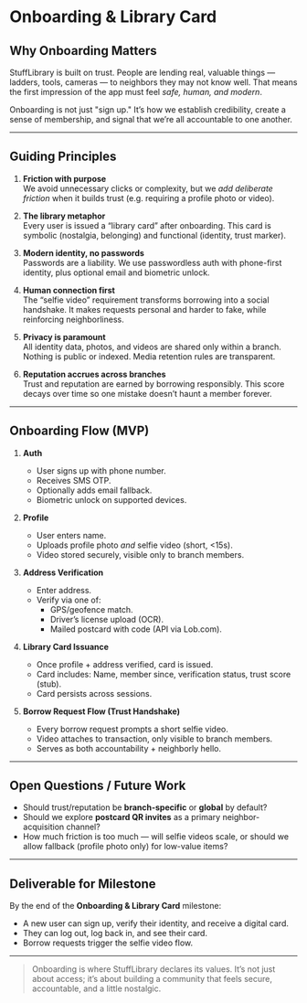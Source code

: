 # Onboarding & Library Card

## Why Onboarding Matters

StuffLibrary is built on trust. People are lending real, valuable things — ladders, tools, cameras — to neighbors they may not know well. That means the first impression of the app must feel _safe, human, and modern_.

Onboarding is not just "sign up." It’s how we establish credibility, create a sense of membership, and signal that we’re all accountable to one another.

---

## Guiding Principles

1. **Friction with purpose**  
   We avoid unnecessary clicks or complexity, but we _add deliberate friction_ when it builds trust (e.g. requiring a profile photo or video).

2. **The library metaphor**  
   Every user is issued a “library card” after onboarding. This card is symbolic (nostalgia, belonging) and functional (identity, trust marker).

3. **Modern identity, no passwords**  
   Passwords are a liability. We use passwordless auth with phone-first identity, plus optional email and biometric unlock.

4. **Human connection first**  
   The “selfie video” requirement transforms borrowing into a social handshake. It makes requests personal and harder to fake, while reinforcing neighborliness.

5. **Privacy is paramount**  
   All identity data, photos, and videos are shared only within a branch. Nothing is public or indexed. Media retention rules are transparent.

6. **Reputation accrues across branches**  
   Trust and reputation are earned by borrowing responsibly. This score decays over time so one mistake doesn’t haunt a member forever.

---

## Onboarding Flow (MVP)

1. **Auth**
   - User signs up with phone number.
   - Receives SMS OTP.
   - Optionally adds email fallback.
   - Biometric unlock on supported devices.

2. **Profile**
   - User enters name.
   - Uploads profile photo _and_ selfie video (short, <15s).
   - Video stored securely, visible only to branch members.

3. **Address Verification**
   - Enter address.
   - Verify via one of:
     - GPS/geofence match.
     - Driver’s license upload (OCR).
     - Mailed postcard with code (API via Lob.com).

4. **Library Card Issuance**
   - Once profile + address verified, card is issued.
   - Card includes: Name, member since, verification status, trust score (stub).
   - Card persists across sessions.

5. **Borrow Request Flow (Trust Handshake)**
   - Every borrow request prompts a short selfie video.
   - Video attaches to transaction, only visible to branch members.
   - Serves as both accountability + neighborly hello.

---

## Open Questions / Future Work

- Should trust/reputation be **branch-specific** or **global** by default?
- Should we explore **postcard QR invites** as a primary neighbor-acquisition channel?
- How much friction is too much — will selfie videos scale, or should we allow fallback (profile photo only) for low-value items?

---

## Deliverable for Milestone

By the end of the **Onboarding & Library Card** milestone:

- A new user can sign up, verify their identity, and receive a digital card.
- They can log out, log back in, and see their card.
- Borrow requests trigger the selfie video flow.

---

> Onboarding is where StuffLibrary declares its values. It’s not just about access; it’s about building a community that feels secure, accountable, and a little nostalgic.
